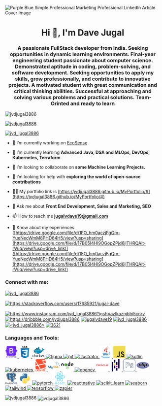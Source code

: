 ![Purple Blue Simple Professional Marketing Professional LinkedIn Article Cover Image](https://github.com/user-attachments/assets/7bec73a6-de25-42ce-9632-0cd95619fa5a)



<h1 align="center">Hi 👋, I'm Dave Jugal</h1>
<h3 align="center">A passionate FullStack developer from India. Seeking opportunities in dynamic learning environments. Final-year engineering student passionate about computer science. Demonstrated aptitude in coding, problem-solving, and software development. Seeking opportunities to apply my skills, grow professionally, and contribute to innovative projects. A motivated student with great communication and critical thinking abilities. Successful at approaching and solving various problems and practical solutions. Team-Orinted and ready to learn</h3>



<p align="left"> <img src="https://komarev.com/ghpvc/?username=jvdjugal3886&label=Profile%20views&color=0e75b6&style=flat" alt="jvdjugal3886" /> </p>

<p align="left"> <a href="https://github.com/ryo-ma/github-profile-trophy"><img src="https://github-profile-trophy.vercel.app/?username=jvdjugal3886" alt="jvdjugal3886" /></a> </p>

<p align="left"> <a href="https://twitter.com/jvd_jugal3886" target="blank"><img src="https://img.shields.io/twitter/follow/jvd_jugal3886?logo=twitter&style=for-the-badge" alt="jvd_jugal3886" /></a> </p>

- 🔭 I’m currently working on [EcoSense](#)

- 🌱 I’m currently learning **Advanced Java, DSA and MLOps, DevOps, Kubernetes, Terraform**

- 👯 I’m looking to collaborate on **some Machine Learning Projects.**

- 🤝 I’m looking for help with **exploring the world of open-source contributions**

- 👨‍💻 My portfolio link is [https://jvdjugal3886.github.io/MyPortfolio/#](https://jvdjugal3886.github.io/MyPortfolio/#)

- 💬 Ask me about **Front End Development, Sales and Marketing, SEO**

- 📫 How to reach me **jugalvdave19@gmail.com**

- 📄 Know about my experiences [[https://drive.google.com/file/d/1FO_hm0aczjFgQm-YueNecWmM8PHD64H5/view?usp=sharing](https://drive.google.com/file/d/17B05I4Hl9OGopZPjd6jlTHRQAit-rWiq/view?usp=drive_link)]([https://drive.google.com/file/d/1FO_hm0aczjFgQm-YueNecWmM8PHD64H5/view?usp=sharing](https://drive.google.com/file/d/17B05I4Hl9OGopZPjd6jlTHRQAit-rWiq/view?usp=drive_link))


<h3 align="left">Connect with me:</h3>
<p align="left">
<a href="https://twitter.com/jvd_jugal3886" target="blank"><img align="center" src="https://raw.githubusercontent.com/rahuldkjain/github-profile-readme-generator/master/src/images/icons/Social/twitter.svg" alt="jvd_jugal3886" height="30" width="40" /></a>

<a href="https://stackoverflow.com/users/https://stackoverflow.com/users/17685921/jugal-dave" target="blank"><img align="center" src="https://raw.githubusercontent.com/rahuldkjain/github-profile-readme-generator/master/src/images/icons/Social/stack-overflow.svg" alt="https://stackoverflow.com/users/17685921/jugal-dave" height="30" width="40" /></a>

<a href="https://instagram.com/https://www.instagram.com/jvd_jugal3886?igsh=azlkaznjbhi5cnry" target="blank"><img align="center" src="https://raw.githubusercontent.com/rahuldkjain/github-profile-readme-generator/master/src/images/icons/Social/instagram.svg" alt="https://www.instagram.com/jvd_jugal3886?igsh=azlkaznjbhi5cnry" height="30" width="40" /></a>
<a href="https://dribbble.com/https://dribbble.com/jvdjugal3886" target="blank"><img align="center" src="https://raw.githubusercontent.com/rahuldkjain/github-profile-readme-generator/master/src/images/icons/Social/dribbble.svg" alt="https://dribbble.com/jvdjugal3886" height="30" width="40" /></a>
<a href="https://www.hackerrank.com/jugalvdave19" target="blank"><img align="center" src="https://raw.githubusercontent.com/rahuldkjain/github-profile-readme-generator/master/src/images/icons/Social/hackerrank.svg" alt="jugalvdave19" height="30" width="40" /></a>
<a href="https://www.leetcode.com/jvd_jugal3886" target="blank"><img align="center" src="https://raw.githubusercontent.com/rahuldkjain/github-profile-readme-generator/master/src/images/icons/Social/leet-code.svg" alt="jvd_jugal3886" height="30" width="40" /></a>
<a href="https://auth.geeksforgeeks.org/user/<jvd_jugal3886>" target="blank"><img align="center" src="https://raw.githubusercontent.com/rahuldkjain/github-profile-readme-generator/master/src/images/icons/Social/geeks-for-geeks.svg" alt="<jvd_jugal3886>" height="30" width="40" /></a>
<a href="https://discord.gg/3621" target="blank"><img align="center" src="https://raw.githubusercontent.com/rahuldkjain/github-profile-readme-generator/master/src/images/icons/Social/discord.svg" alt="3621" height="30" width="40" /></a>
</p>

<h3 align="left">Languages and Tools:</h3>
<p align="left">  <a href="https://getbootstrap.com" target="_blank" rel="noreferrer"> <img src="https://raw.githubusercontent.com/devicons/devicon/master/icons/bootstrap/bootstrap-plain-wordmark.svg" alt="bootstrap" width="40" height="40"/> </a> <a href="https://www.w3schools.com/css/" target="_blank" rel="noreferrer"> <img src="https://raw.githubusercontent.com/devicons/devicon/master/icons/css3/css3-original-wordmark.svg" alt="css3" width="40" height="40"/> </a> </a> <a href="https://www.docker.com/" target="_blank" rel="noreferrer"> <img src="https://raw.githubusercontent.com/devicons/devicon/master/icons/docker/docker-original-wordmark.svg" alt="docker" width="40" height="40"/> </a> <a href="https://www.figma.com/" target="_blank" rel="noreferrer"> <img src="https://www.vectorlogo.zone/logos/figma/figma-icon.svg" alt="figma" width="40" height="40"/> </a> <a href="https://git-scm.com/" target="_blank" rel="noreferrer"> <img src="https://www.vectorlogo.zone/logos/git-scm/git-scm-icon.svg" alt="git" width="40" height="40"/> </a> <a href="https://www.adobe.com/in/products/illustrator.html" target="_blank" rel="noreferrer"> <img src="https://www.vectorlogo.zone/logos/adobe_illustrator/adobe_illustrator-icon.svg" alt="illustrator" width="40" height="40"/> </a> <a href="https://www.java.com" target="_blank" rel="noreferrer"> <img src="https://raw.githubusercontent.com/devicons/devicon/master/icons/java/java-original.svg" alt="java" width="40" height="40"/> </a> <a href="https://developer.mozilla.org/en-US/docs/Web/JavaScript" target="_blank" rel="noreferrer"> <img src="https://raw.githubusercontent.com/devicons/devicon/master/icons/javascript/javascript-original.svg" alt="javascript" width="40" height="40"/> </a> <a href="https://kotlinlang.org" target="_blank" rel="noreferrer"> <img src="https://www.vectorlogo.zone/logos/kotlinlang/kotlinlang-icon.svg" alt="kotlin" width="40" height="40"/> </a> <a href="https://kubernetes.io" target="_blank" rel="noreferrer"> <img src="https://www.vectorlogo.zone/logos/kubernetes/kubernetes-icon.svg" alt="kubernetes" width="40" height="40"/> </a> <a href="https://laravel.com/" target="_blank" rel="noreferrer"> <img src="https://raw.githubusercontent.com/devicons/devicon/master/icons/laravel/laravel-plain-wordmark.svg" alt="laravel" width="40" height="40"/> </a> <a href="https://www.mysql.com/" target="_blank" rel="noreferrer"> <img src="https://raw.githubusercontent.com/devicons/devicon/master/icons/mysql/mysql-original-wordmark.svg" alt="mysql" width="40" height="40"/> </a><a href="https://nodejs.org" target="_blank" rel="noreferrer"> <img src="https://raw.githubusercontent.com/devicons/devicon/master/icons/nodejs/nodejs-original-wordmark.svg" alt="nodejs" width="40" height="40"/> </a> <a href="https://opencv.org/" target="_blank" rel="noreferrer"> <img src="https://www.vectorlogo.zone/logos/opencv/opencv-icon.svg" alt="opencv" width="40" height="40"/> </a> <a href="https://www.oracle.com/" target="_blank" rel="noreferrer"> <img src="https://raw.githubusercontent.com/devicons/devicon/master/icons/oracle/oracle-original.svg" alt="oracle" width="40" height="40"/> </a> <a href="https://pandas.pydata.org/" target="_blank" rel="noreferrer"> <img src="https://raw.githubusercontent.com/devicons/devicon/2ae2a900d2f041da66e950e4d48052658d850630/icons/pandas/pandas-original.svg" alt="pandas" width="40" height="40"/> </a> <a href="https://www.photoshop.com/en" target="_blank" rel="noreferrer"> <img src="https://raw.githubusercontent.com/devicons/devicon/master/icons/photoshop/photoshop-line.svg" alt="photoshop" width="40" height="40"/> </a> <a href="https://www.php.net" target="_blank" rel="noreferrer"> <img src="https://raw.githubusercontent.com/devicons/devicon/master/icons/php/php-original.svg" alt="php" width="40" height="40"/> </a> <a href="https://www.postgresql.org" target="_blank" rel="noreferrer"> <img src="https://raw.githubusercontent.com/devicons/devicon/master/icons/postgresql/postgresql-original-wordmark.svg" alt="postgresql" width="40" height="40"/> </a> <a href="https://www.python.org" target="_blank" rel="noreferrer"> <img src="https://raw.githubusercontent.com/devicons/devicon/master/icons/python/python-original.svg" alt="python" width="40" height="40"/> </a> <a href="https://pytorch.org/" target="_blank" rel="noreferrer"> <img src="https://www.vectorlogo.zone/logos/pytorch/pytorch-icon.svg" alt="pytorch" width="40" height="40"/> </a> <a href="https://reactjs.org/" target="_blank" rel="noreferrer"> <img src="https://raw.githubusercontent.com/devicons/devicon/master/icons/react/react-original-wordmark.svg" alt="react" width="40" height="40"/> </a> <a href="https://reactnative.dev/" target="_blank" rel="noreferrer"> <img src="https://reactnative.dev/img/header_logo.svg" alt="reactnative" width="40" height="40"/> </a> <a href="https://scikit-learn.org/" target="_blank" rel="noreferrer"> <img src="https://upload.wikimedia.org/wikipedia/commons/0/05/Scikit_learn_logo_small.svg" alt="scikit_learn" width="40" height="40"/> </a> <a href="https://seaborn.pydata.org/" target="_blank" rel="noreferrer"> <img src="https://seaborn.pydata.org/_images/logo-mark-lightbg.svg" alt="seaborn" width="40" height="40"/> </a> <a href="https://tailwindcss.com/" target="_blank" rel="noreferrer"> <img src="https://www.vectorlogo.zone/logos/tailwindcss/tailwindcss-icon.svg" alt="tailwind" width="40" height="40"/> </a> <a href="https://www.tensorflow.org" target="_blank" rel="noreferrer"> <img src="https://www.vectorlogo.zone/logos/tensorflow/tensorflow-icon.svg" alt="tensorflow" width="40" height="40"/> </a> <a href="https://zapier.com" target="_blank" rel="noreferrer"> <img src="https://www.vectorlogo.zone/logos/zapier/zapier-icon.svg" alt="zapier" width="40" height="40"/> </a> </p>

<p><img align="left" src="https://github-readme-stats.vercel.app/api/top-langs?username=jvdjugal3886&show_icons=true&locale=en&layout=compact" alt="jvdjugal3886" /></p>

<p>&nbsp;<img align="center" src="https://github-readme-stats.vercel.app/api?username=jvdjugal3886&show_icons=true&locale=en" alt="jvdjugal3886" /></p>
